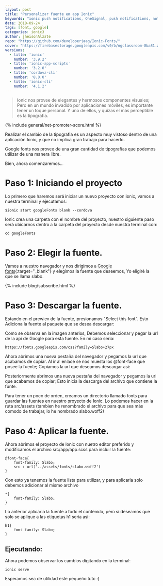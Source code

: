 ```yaml
---
layout: post
title: "Personalizar fuente en app Ionic"
keywords: "ionic push notifications, OneSignal, push notifications, notifications, notifications en ionic 2, OneSignal y ionic"
date: 2018-09-24
tags: [font, google]
categories: ionic3
author: jheisonAlzate
repo: "https://github.com/developerjaag/Ionic-Fonts/"
cover: "https://firebasestorage.googleapis.com/v0/b/ngclassroom-8ba81.appspot.com/o/posts%2F2018-09-13-ionic-fonts%2FCambiarFuentes.png?alt=media&token=588d8fd9-4213-40b7-9ea8-481140536846"
versions:
  - title: 'ionic'
    number: '3.9.2'
  - title: 'ionic-app-scripts'
    number: '3.2.0'
  - title: 'cordova-cli'
    number: '8.0.0'
  - title: 'ionic-cli'
    number: '4.1.2'
---
```


> Ionic nos provee de elegantes y hermosos componentes visuales; Pero en un mundo invadido por aplicaciones móviles, es importante tener un toque personal. Y uno de ellos, y quizas el más perceptible es la tipografia.
<!--summary-->

<amp-img width="718" height="227" layout="responsive" src="https://firebasestorage.googleapis.com/v0/b/ngclassroom-8ba81.appspot.com/o/posts%2F2018-09-13-ionic-fonts%2FCambiarFuentes.png?alt=media&token=588d8fd9-4213-40b7-9ea8-481140536846"></amp-img>

{% include general/net-promoter-score.html %}

Realizar el cambio de la tipografia es un aspecto muy vistoso dentro de una aplicación Ionic, y que no implica gran trabajo para hacerlo.

Google fonts nos provee de una gran cantidad de tipografias que podemos utilizar de una manera libre.

Bien, ahora comenzaremos...

# Paso 1: Iniciando el proyecto

Lo primero que haremos será iniciar un nuevo proyecto con ionic, vamos a nuestra terminal y ejecutamos:

```
$ionic start googleFonts blank --cordova
```

Ionic crea una carpeta con el nombre del proyecto, nuestro siguiente paso será ubicarnos dentro a la carpeta del proyecto desde nuestra terminal con:

```
cd googleFonts
```

# Paso 2: Elegir la fuente.

Vamos a nuestro navegador y nos dirigimos a   [Google fonts](https://fonts.google.com/){:target="_blank"}  y elegimos la fuente que deseemos, Yo eligiré la que se llama slabo.

{% include blog/subscribe.html %}


# Paso 3: Descargar la fuente.

Estando en el prewiev de la fuente, presionamos "Select this font".
<amp-img width="470" height="368" layout="responsive" src="https://firebasestorage.googleapis.com/v0/b/ngclassroom-8ba81.appspot.com/o/posts%2F2018-09-13-ionic-fonts%2FselectThisFont.png?alt=media&token=cdd843cf-2bf7-41a6-b043-c1411667cce8"></amp-img>
Esto Adiciona la fuente al paquete que se desea descargar:

<amp-img width="681" height="609" layout="responsive" src="https://firebasestorage.googleapis.com/v0/b/ngclassroom-8ba81.appspot.com/o/posts%2F2018-09-13-ionic-fonts%2FurlFont.png?alt=media&token=8b2c662e-b6e8-438d-afa8-49ff15228bbb"></amp-img>

Como se observa en la imagen anterios, Debemos seleccionar y pegar la url de la api de Google para esta fuente. En mi caso seria:

```
https://fonts.googleapis.com/css?family=Slabo+27px
```

Ahora abrimos una nueva pestaña del navegador y pegamos la url que acabamos de copiar. Al ir al enlace se nos muesta los @font-face que posee la fuente; Copiamos la url que deseamos descargar asi:

<amp-img width="1309" height="609" layout="responsive" src="https://firebasestorage.googleapis.com/v0/b/ngclassroom-8ba81.appspot.com/o/posts%2F2018-09-13-ionic-fonts%2FurlFontFace.png?alt=media&token=60395b59-f839-4910-b28b-5c768a810df6" alt="url font face"></amp-img>

Posteriormente abrimos una nueva pestaña del navegador y pegamos la url que acabamos de copiar; Esto inicia la descarga del archivo que contiene la funte.

Para tener un poco de orden, creamos un directorio llamado fonts para guardar las fuentes en nuestro proyecto de Ionic. Lo podemos hacer en la ruta src/assets (tambien he renombrado el archivo para que sea más comodo de trabajar, lo he nombrado slabo.woff2)

# Paso 4: Aplicar la fuente.

Ahora abrimos el proyecto de Ionic con nuetro editor preferido y modificamos el archivo src/app/app.scss para incluir la fuente:

```
@font-face{
    font-family: Slabo;
    src : url('../assets/fonts/slabo.woff2')
}

```

Con esto ya tenemos la fuente lista para utilizar, y para aplicarla solo debemos adicionar al mismo archivo

```
*{
    font-family: Slabo;
}
```

Lo anterior aplicaria la fuente a todo el contenido, pero si deseamos que solo se aplique a las etiquetas h1 seria asi:

```
h1{
    font-family: Slabo;
}
```

## Ejecutando:

Ahora podemos observar los cambios digitando en la terminal:
```
ionic serve
```

Esperamos sea de utilidad este pequeño tuto :)


